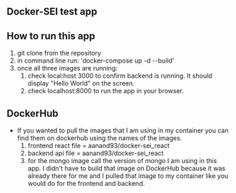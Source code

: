 ## Docker-SEI test app

## How to run this app

1. git clone from the repository
2. in command line run:
   'docker-compose up -d --build'
3. once all three images are running:
   1. check local:host 3000 to confirm backend is running. It should display "Hello World" on the screen.
   2. check localhost:8000 to run the app in your browser.

## DockerHub

- If you wanted to pull the images that I am using in my container you can find them on dockerhub using the names of the images.
  1. frontend react file = aanand93/docker-sei_react
  2. backend api file = aanand93/docker-sei_react
  3. for the mongo image call the version of mongo I am using in this app. I didn't have to build that image on DockerHub because it was already there for me and I pulled that image to my container like you would do for the frontend and backend.
